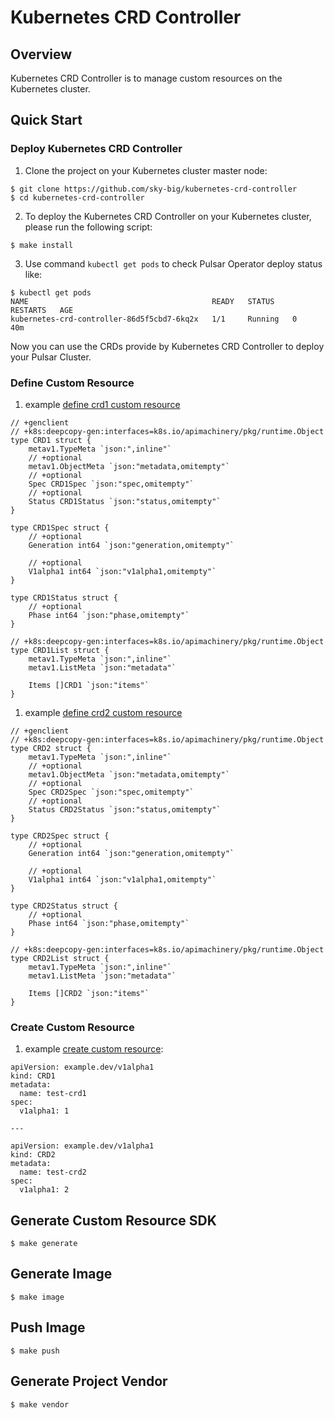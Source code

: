 # Kubernetes CRD Controller

## Overview

Kubernetes CRD Controller is to manage custom resources on the Kubernetes cluster.

## Quick Start

### Deploy Kubernetes CRD Controller

1. Clone the project on your Kubernetes cluster master node:
```
$ git clone https://github.com/sky-big/kubernetes-crd-controller
$ cd kubernetes-crd-controller
```

2. To deploy the Kubernetes CRD Controller on your Kubernetes cluster, please run the following script:
```
$ make install
```

3. Use command ```kubectl get pods``` to check Pulsar Operator deploy status like:
```
$ kubectl get pods
NAME                                         READY   STATUS    RESTARTS   AGE
kubernetes-crd-controller-86d5f5cbd7-6kq2x   1/1     Running   0          40m
```

Now you can use the CRDs provide by Kubernetes CRD Controller to deploy your Pulsar Cluster.

### Define Custom Resource

1. example [define crd1 custom resource](./pkg/apis/example/v1alpha1/crd1_types.go)

```
// +genclient
// +k8s:deepcopy-gen:interfaces=k8s.io/apimachinery/pkg/runtime.Object
type CRD1 struct {
	metav1.TypeMeta `json:",inline"`
	// +optional
	metav1.ObjectMeta `json:"metadata,omitempty"`
	// +optional
	Spec CRD1Spec `json:"spec,omitempty"`
	// +optional
	Status CRD1Status `json:"status,omitempty"`
}

type CRD1Spec struct {
	// +optional
	Generation int64 `json:"generation,omitempty"`

	// +optional
	V1alpha1 int64 `json:"v1alpha1,omitempty"`
}

type CRD1Status struct {
	// +optional
	Phase int64 `json:"phase,omitempty"`
}

// +k8s:deepcopy-gen:interfaces=k8s.io/apimachinery/pkg/runtime.Object
type CRD1List struct {
	metav1.TypeMeta `json:",inline"`
	metav1.ListMeta `json:"metadata"`

	Items []CRD1 `json:"items"`
}
```

1. example [define crd2 custom resource](./pkg/apis/example/v1alpha1/crd2_types.go)

```
// +genclient
// +k8s:deepcopy-gen:interfaces=k8s.io/apimachinery/pkg/runtime.Object
type CRD2 struct {
	metav1.TypeMeta `json:",inline"`
	// +optional
	metav1.ObjectMeta `json:"metadata,omitempty"`
	// +optional
	Spec CRD2Spec `json:"spec,omitempty"`
	// +optional
	Status CRD2Status `json:"status,omitempty"`
}

type CRD2Spec struct {
	// +optional
	Generation int64 `json:"generation,omitempty"`

	// +optional
	V1alpha1 int64 `json:"v1alpha1,omitempty"`
}

type CRD2Status struct {
	// +optional
	Phase int64 `json:"phase,omitempty"`
}

// +k8s:deepcopy-gen:interfaces=k8s.io/apimachinery/pkg/runtime.Object
type CRD2List struct {
	metav1.TypeMeta `json:",inline"`
	metav1.ListMeta `json:"metadata"`

	Items []CRD2 `json:"items"`
}
```

### Create Custom Resource

1. example [create custom resource](./deploy/crds/crs.yaml):

```
apiVersion: example.dev/v1alpha1
kind: CRD1
metadata:
  name: test-crd1
spec:
  v1alpha1: 1

---

apiVersion: example.dev/v1alpha1
kind: CRD2
metadata:
  name: test-crd2
spec:
  v1alpha1: 2
```

## Generate Custom Resource SDK

```
$ make generate
```

## Generate Image

```
$ make image
```

## Push Image

```
$ make push
```

## Generate Project Vendor

```
$ make vendor
```
